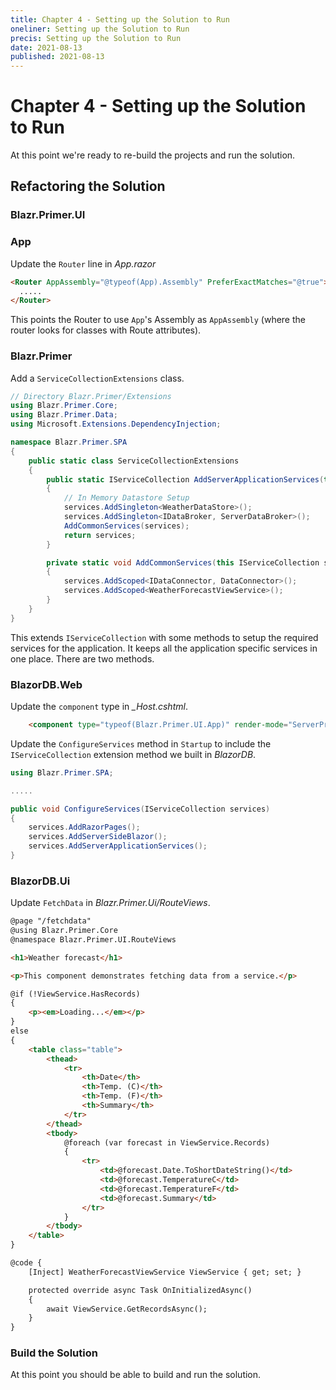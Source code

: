```yaml
---
title: Chapter 4 - Setting up the Solution to Run
oneliner: Setting up the Solution to Run
precis: Setting up the Solution to Run
date: 2021-08-13
published: 2021-08-13
---
```


# Chapter 4 - Setting up the Solution to Run

At this point we're ready to re-build the projects and run the solution.

## Refactoring the Solution

### Blazr.Primer.UI

### App

Update the `Router` line in *App.razor*

```html
<Router AppAssembly="@typeof(App).Assembly" PreferExactMatches="@true">
  .....
</Router>
```
This points the Router to use `App`'s Assembly as `AppAssembly` (where the router looks for classes with Route attributes).

### Blazr.Primer

Add a `ServiceCollectionExtensions` class.

```csharp
// Directory Blazr.Primer/Extensions
using Blazr.Primer.Core;
using Blazr.Primer.Data;
using Microsoft.Extensions.DependencyInjection;

namespace Blazr.Primer.SPA
{
    public static class ServiceCollectionExtensions
    {
        public static IServiceCollection AddServerApplicationServices(this IServiceCollection services)
        {
            // In Memory Datastore Setup
            services.AddSingleton<WeatherDataStore>();
            services.AddSingleton<IDataBroker, ServerDataBroker>();
            AddCommonServices(services);
            return services;
        }

        private static void AddCommonServices(this IServiceCollection services)
        {
            services.AddScoped<IDataConnector, DataConnector>();
            services.AddScoped<WeatherForecastViewService>();
        }
    }
}

```

This extends `IServiceCollection` with some methods to setup the required services for the application.  It keeps all the application specific services in one place.  There are two methods.

### BlazorDB.Web

Update the `component` type in *_Host.cshtml*.

```html
    <component type="typeof(Blazr.Primer.UI.App)" render-mode="ServerPrerendered" />
```

Update the `ConfigureServices` method in `Startup` to include the `IServiceCollection` extension method we built in *BlazorDB*.

```csharp
using Blazr.Primer.SPA;

.....

public void ConfigureServices(IServiceCollection services)
{
    services.AddRazorPages();
    services.AddServerSideBlazor();
    services.AddServerApplicationServices();
}
```

### BlazorDB.Ui

Update `FetchData` in *Blazr.Primer.Ui/RouteViews*.

```html
@page "/fetchdata"
@using Blazr.Primer.Core
@namespace Blazr.Primer.UI.RouteViews

<h1>Weather forecast</h1>

<p>This component demonstrates fetching data from a service.</p>

@if (!ViewService.HasRecords)
{
    <p><em>Loading...</em></p>
}
else
{
    <table class="table">
        <thead>
            <tr>
                <th>Date</th>
                <th>Temp. (C)</th>
                <th>Temp. (F)</th>
                <th>Summary</th>
            </tr>
        </thead>
        <tbody>
            @foreach (var forecast in ViewService.Records)
            {
                <tr>
                    <td>@forecast.Date.ToShortDateString()</td>
                    <td>@forecast.TemperatureC</td>
                    <td>@forecast.TemperatureF</td>
                    <td>@forecast.Summary</td>
                </tr>
            }
        </tbody>
    </table>
}

@code {
    [Inject] WeatherForecastViewService ViewService { get; set; }

    protected override async Task OnInitializedAsync()
    {
        await ViewService.GetRecordsAsync();
    }
}
```
### Build the Solution

At this point you should be able to build and run the solution.
